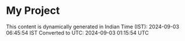 # My Project

This content is dynamically generated in Indian Time (IST): 2024-09-03 06:45:54 IST
Converted to UTC: 2024-09-03 01:15:54 UTC

